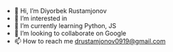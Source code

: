 - 👋 Hi, I’m Diyorbek Rustamjonov
- 👀 I’m interested in 
- 🌱 I’m currently learning Python, JS
- 💞️ I’m looking to collaborate on Google
- 📫 How to reach me drustamjonov0919@gmail.com

<!---
bdvhattab/bdvhattab is a ✨ special ✨ repository because its `README.md` (this file) appears on your GitHub profile.
You can click the Preview link to take a look at your changes.
--->
